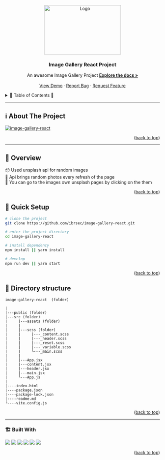 <a name="readme-top"></a>
 
 
<!-- PROJECT LOGO -->
<br />
<div align="center">
  <a href="https://github.com/ibrsec/image-gallery-react/">
    <img src="https://images.unsplash.com/photo-1710097092298-75d5c777a9bf?crop=entropy&cs=tinysrgb&fit=max&fm=jpg&ixid=M3w1ODExMTV8MHwxfHJhbmRvbXx8fHx8fHx8fDE3MTA5MTQ3NDh8&ixlib=rb-4.0.3&q=80&w=400" alt="Logo" width="250" height="160" >
  </a>

  <h3 align="center">Image Gallery React Project</h3>

  <p align="center">
    An awesome Image Gallery Project
    <a href="https://github.com/ibrsec/image-gallery-react"><strong>Explore the docs »</strong></a>
    <br />
    <br />
    <a href="https://ibrsec.github.io/image-gallery-react/">View Demo</a>
    ·
    <a href="https://github.com/ibrsec/image-gallery-react/issues">Report Bug</a>
    ·
    <a href="https://github.com/ibrsec/image-gallery-react/issues">Request Feature</a>
  </p>
</div>



<!-- TABLE OF CONTENTS -->
<details>
  <summary>📎 Table of Contents 📎 </summary>
  <ol>
    <li><a href="#about-the-project">About The Project</a></li>
     <!-- <li><a href="#figma">Figma</a></li> -->
     <li><a href="#overview">Overview</a></li>
     <li><a href="#quick-setup">Quick Setup</a></li>
     <li><a href="#directory-structure">Directory structure</a></li>
     <li><a href="#built-with">Built With</a></li>
    <!-- <li>
      <a href="#getting-started">Getting Started</a>
      <ul>
        <li><a href="#prerequisites">Prerequisites</a></li>
        <li><a href="#installation">Installation</a></li>
      </ul>
    </li>
    <li><a href="#usage">Usage</a></li>
    <li><a href="#roadmap">Roadmap</a></li>
    <li><a href="#contributing">Contributing</a></li>
    <li><a href="#license">License</a></li>
    <li><a href="#contact">Contact</a></li>
    <li><a href="#acknowledgments">Acknowledgments</a></li> -->

    
  </ol>
</details>





---

<!-- ABOUT THE PROJECT -->
## ℹ️ About The Project

[![image-gallery-react](./src/assets//project.png)](https://ibrsec.github.io/image-gallery-react/)




<p align="right">(<a href="#readme-top">back to top</a>)</p>


---

<!-- ## Figma 

<a href="https://www.figma.com/file/ePyCHKsx2ODB32uLgyUEEd/bootstrap-home-page?type=design&node-id=0%3A1&mode=design&t=edDzadCB9Ev5FS1a-1">Figma Link</a>  

  <p align="right">(<a href="#readme-top">back to top</a>)</p>




--- -->

## 👀 Overview

📦 Used unsplash api for random images </br>
🎯 Api brings random photos every refresh of the page  </br>
🌱 You can go to the images own unsplash pages by clicking on the them</br>
<!-- 🔩 Shopping cart includes checkout feature   </br> -->
<!-- 💪   </br> -->
<!-- 🐞 Check the finished tasks   </br> -->
<!-- 🖥 Easy to implement multiple windows   -->


<p align="right">(<a href="#readme-top">back to top</a>)</p>

## 🛫 Quick Setup

```sh
# clone the project
git clone https://github.com/ibrsec/image-gallery-react.git

# enter the project directory
cd image-gallery-react

# install dependency
npm install || yarn install

# develop
npm run dev || yarn start
```

<p align="right">(<a href="#readme-top">back to top</a>)</p>


<!-- ## 🐞 Debug

![image-gallery-react.gif](/image-gallery-react.gif) -->









## 📂 Directory structure 

```
image-gallery-react  (folder)
  
|          
|---public (folder)
|---src (folder)
|     |---assets (folder) 
|     |
|     |---scss (folder)
|     |     |---_content.scss
|     |     |---_header.scss
|     |     |---_reset.scss
|     |     |---_variable.scss
|     |     └---_main.scss
|     |
|     |---App.jsx
|     |---content.jsx
|     |---header.jsx
|     |---main.jsx
|     └---App.js
|     
|----index.html    
|----package.json
|----package-lock.json
|----readme.md
└----vite.config.js
```

<p align="right">(<a href="#readme-top">back to top</a>)</p>

---

### 🏗️ Built With

 
<!-- https://dev.to/envoy_/150-badges-for-github-pnk  search skills-->

 <img src="https://img.shields.io/badge/HTML-239120?style=for-the-badge&logo=html5&logoColor=white">
 <img src="https://img.shields.io/badge/CSS-239120?&style=for-the-badge&logo=css3&logoColor=white&color=red"> 
 <img src="https://img.shields.io/badge/JavaScript-F7DF1E?style=for-the-badge&logo=javascript&logoColor=black"> 
 <!-- <img src="https://img.shields.io/badge/Bootstrap-563D7C?style=for-the-badge&logo=bootstrap&logoColor=white">  -->
 <img src="https://img.shields.io/badge/Sass-CC6699?style=for-the-badge&logo=sass&logoColor=white"> 
 <img src="https://img.shields.io/badge/Vite-AB4BFE?style=for-the-badge&logo=vite&logoColor=FFC920"> 
 <img src="https://img.shields.io/badge/React-20232A?style=for-the-badge&logo=react&logoColor=61DAFB"> 
 




<p align="right">(<a href="#readme-top">back to top</a>)</p>




